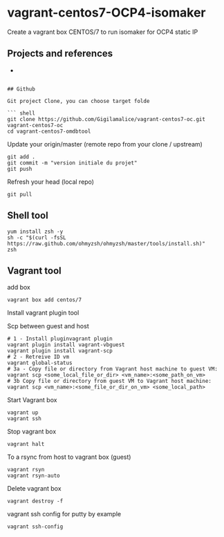 # vagrant-centos7-OCP4-isomaker

Create a vagrant box CENTOS/7 to run isomaker for OCP4 static IP 

## Projects and references

* 

```

## Github

Git project Clone, you can choose target folde

``` shell
git clone https://github.com/Gigilamalice/vagrant-centos7-oc.git vagrant-centos7-oc
cd vagrant-centos7-omdbtool
```

Update your origin/master (remote repo from your clone / upstream)

```shell
git add .
git commit -m "version initiale du projet"
git push
```

Refresh your head (local repo)

```shell
git pull
```

## Shell tool

```shell
yum install zsh -y
sh -c "$(curl -fsSL https://raw.github.com/ohmyzsh/ohmyzsh/master/tools/install.sh)"
zsh
```


## Vagrant tool

add box

```shell
vagrant box add centos/7
```

Install vagrant plugin tool

Scp between guest and host

```shell
# 1 - Install pluginvagrant plugin
vagrant plugin install vagrant-vbguest
vagrant plugin install vagrant-scp
# 2 - Retreive ID vm
vagrant global-status
# 3a - Copy file or directory from Vagrant host machine to guest VM:
vagrant scp <some_local_file_or_dir> <vm_name>:<some_path_on_vm>
# 3b Copy file or directory from guest VM to Vagrant host machine:
vagrant scp <vm_name>:<some_file_or_dir_on_vm> <some_local_path>
```

Start Vagrant box

```shell
vagrant up
vagrant ssh
```

Stop vagrant box

```shell
vagrant halt
```

To a rsync from host to vagrant box (guest)

```shell
vagrant rsyn
vagrant rsyn-auto
```

Delete vagrant box

```shell
vagrant destroy -f
```

vagrant ssh config for putty by example

```shell
vagrant ssh-config
```
